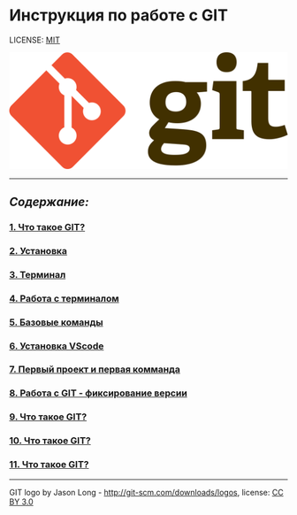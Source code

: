 # Инструкция по работе с GIT

LICENSE: [MIT](./license.md)

![git-logo](./assets/1280px-Git-logo.svg.png)

---
## ***Содержание:***

### [ 1. Что такое GIT?](./whatIs.md)
### [ 2. Установка](./download.md)
### [ 3. Терминал](./terminal.md)
### [ 4. Работа с терминалом ](./firstterm.md)
### [ 5. Базовые команды](./gitbasecmd.md)
### [ 6. Установка VScode](./whatIs.md)
### [ 7. Первый проект и первая комманда](./firstproject.md)
### [ 8. Работа с GIT - фиксирование версии](./firstfile.md)
### [ 9. Что такое GIT?](./whatIs.md)
### [ 10. Что такое GIT?](./whatIs.md)
### [ 11. Что такое GIT?](./whatIs.md)

---

GIT logo by Jason Long - http://git-scm.com/downloads/logos, license: [CC BY 3.0](https://creativecommons.org/licenses/by/3.0/)